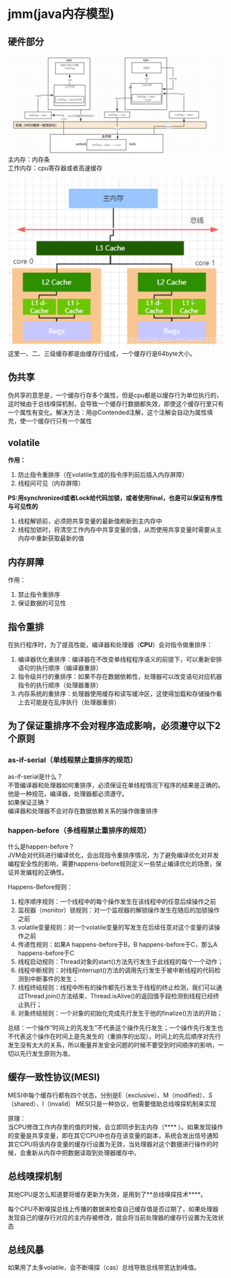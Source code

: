 # jmm(java内存模型)

## 硬件部分

![](../resources/jmm.jpg)
主内存：内存条  
工作内存：cpu寄存器或者高速缓存

![](../resources/jmm1.jpg)  
这里一、二、三级缓存都是由缓存行组成，一个缓存行是64byte大小。

## 伪共享

伪共享的意思是，一个缓存行存多个属性，但是cpu都是以缓存行为单位执行的，这时候由于总线嗅探机制，会导致一个缓存行数据都失效，即使这个缓存行里只有一个属性有变化。解决方法：用@Contended注解，这个注解会自动为属性填充，使一个缓存行只有一个属性

## volatile

**作用：**

1. 防止指令重排序（在volatile生成的指令序列前后插入内存屏障）
2. 线程间可见（内存屏障）

**PS:用synchronized或者Lock给代码加锁，或者使用final，也是可以保证有序性与可见性的**

1. 线程解锁前，必须把共享变量的最新值刷新到主内存中
2. 线程加锁时，将清空工作内存中共享变量的值，从而使用共享变量时需要从主内存中重新获取最新的值

## 内存屏障

作用：

1. 禁止指令重排序
2. 保证数据的可见性

## 指令重排

在执行程序时，为了提高性能，编译器和处理器（**CPU**）会对指令做重排序：

1. 编译器优化重排序：编译器在不改变单线程程序语义的前提下，可以重新安排语句的执行顺序（编译器重排）
2. 指令级并行的重排序：如果不存在数据依赖性，处理器可以改变语句对应机器指令的执行顺序（处理器重排）
3. 内存系统的重排序：处理器使用缓存和读写缓冲区，这使得加载和存储操作看上去可能是在乱序执行（处理器重排）

## 为了保证重排序不会对程序造成影响，必须遵守以下2个原则

### **as-if-serial**（单线程禁止重排序的规范）

as-if-serial是什么？   
不管编译器和处理器如何重排序，必须保证在单线程情况下程序的结果是正确的。他是一种规范，编译器，处理器都必须遵守。  
如果保证正确？  
编译器和处理器不会对存在数据依赖关系的操作做重排序

### **happen-before**（多线程禁止重排序的规范）

什么是happen-before？  
JVM会对代码进行编译优化，会出现指令重排序情况，为了避免编译优化对并发编程安全性的影响，需要happens-before规则定义一些禁止编译优化的场景，保证并发编程的正确性。

Happens-Before规则：

1. 程序顺序规则：一个线程中的每个操作发生在该线程中的任意后续操作之前
2. 监视器（monitor）锁规则：对一个监视器的解锁操作发生在随后的加锁操作之前
3. volatile变量规则：对一个volatile变量的写发生在后续任意对这个变量的读操作之前
4. 传递性规则：如果A happens-before于B，B happens-before于C，那么A happens-before于C
5. 线程启动规则：Thread对象的start()方法先行发生于此线程的每个一个动作；
6. 线程中断规则：对线程interrupt()方法的调用先行发生于被中断线程的代码检测到中断事件的发生；
7. 线程终结规则：线程中所有的操作都先行发生于线程的终止检测，我们可以通过Thread.join()方法结束、Thread.isAlive()的返回值手段检测到线程已经终止执行；
8. 对象终结规则：一个对象的初始化完成先行发生于他的finalize()方法的开始；

总结：一个操作“时间上的先发生”不代表这个操作先行发生；一个操作先行发生也不代表这个操作在时间上是先发生的（重排序的出现）。时间上的先后顺序对先行发生没有太大的关系，所以衡量并发安全问题的时候不要受到时间顺序的影响，一切以先行发生原则为准。

## 缓存一致性协议(MESI)

MESI中每个缓存行都有四个状态，分别是E（exclusive）、M（modified）、S（shared）、I（invalid） MESI只是一种协议，他需要借助总线嗅探机制来实现

原理：  
当CPU修改工作内存里的值的时候，会立即同步到主内存（****
）。如果发现操作的变量是共享变量，即在其它CPU中也存在该变量的副本，系统会发出信号通知其它CPU将该内存变量的缓存行设置为无效，当处理器对这个数据进行操作的时候，会重新从内存中把数据读取到处理器缓存中。

## 总线嗅探机制

其他CPU是怎么知道要将缓存更新为失效，是用到了**总线嗅探技术****。

每个CPU不断嗅探总线上传播的数据来检查自己缓存值是否过期了，如果处理器发现自己的缓存行对应的主内存被修改，就会将当前处理器的缓存行设置为无效状态

## 总线风暴

如果用了太多volatile，会不断嗅探（cas）总线导致总线带宽达到峰值。